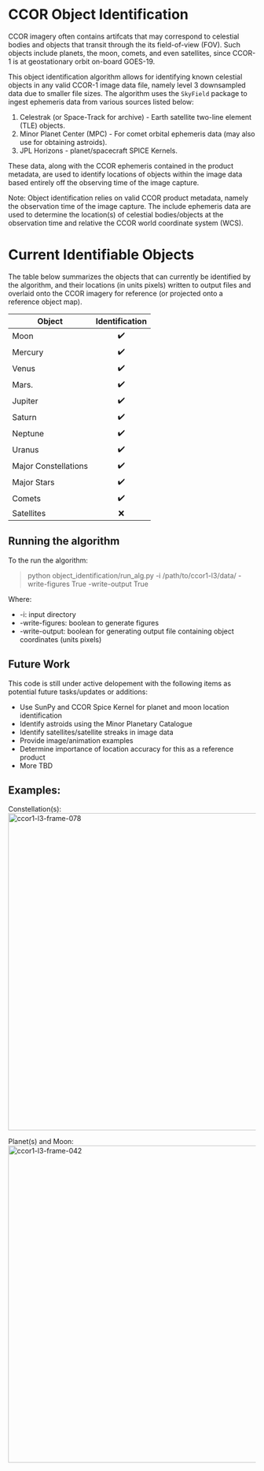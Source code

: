 # CCOR Object Identification
CCOR imagery often contains artifcats that may correspond to celestial bodies and objects that transit through the its field-of-view (FOV). Such objects include planets, the moon, comets, and even satellites, since CCOR-1 is at geostationary orbit on-board GOES-19.

This object identification algorithm allows for identifying known celestial objects in any valid CCOR-1 image data file, namely level 3 downsampled data due to smaller file sizes. The algorithm uses the `SkyField` package to ingest ephemeris data from various sources listed below:

 1. Celestrak (or Space-Track for archive) - Earth satellite two-line element (TLE) objects.
 2. Minor Planet Center (MPC) - For comet orbital ephemeris data (may also use for obtaining astroids).
 3. JPL Horizons - planet/spacecraft SPICE Kernels.

These data, along with the CCOR ephemeris contained in the product metadata, are used to identify locations of objects within the image data based entirely off the observing time of the image capture.

Note: Object identification relies on valid CCOR product metadata, namely the observation time of the image capture. The include ephemeris data are used to determine the location(s) of celestial bodies/objects at the observation time and relative the CCOR world coordinate system (WCS).

# Current Identifiable Objects
The table below summarizes the objects that can currently be identified by the algorithm, and their locations (in units pixels) written to output files and overlaid onto the CCOR imagery for reference (or projected onto a reference object map).

| Object  | Identification |
| ------------- |:-------------:|
| Moon      | :heavy_check_mark:|
| Mercury   | :heavy_check_mark:|
| Venus     | :heavy_check_mark:|
| Mars.     | :heavy_check_mark:|
| Jupiter   | :heavy_check_mark:|
| Saturn    | :heavy_check_mark:|
| Neptune   | :heavy_check_mark:|
| Uranus    | :heavy_check_mark:|
| Major Constellations |:heavy_check_mark:|
| Major Stars| :heavy_check_mark:|
| Comets    |:heavy_check_mark:|
| Satellites| :x:              |

## Running the algorithm
To the run the algorithm:

> python object_identification/run_alg.py -i /path/to/ccor1-l3/data/ -write-figures True -write-output True

Where: 
 * -i: input directory
 * -write-figures: boolean to generate figures
 * -write-output: boolean for generating output file containing object coordinates (units pixels)


## Future Work

This code is still under active delopement with the following items as potential future tasks/updates or additions:

 * Use SunPy and CCOR Spice Kernel for planet and moon location identification
 * Identify astroids using the Minor Planetary Catalogue
 * Identify satellites/satellite streaks in image data
 * Provide image/animation examples
 * Determine importance of location accuracy for this as a reference product
 * More TBD

## Examples: 
Constellation(s):
<img width="1660" height="644" alt="ccor1-l3-frame-078" src="https://github.com/user-attachments/assets/ce221abc-f26d-4cb5-916e-516b4d6d0723" />

Planet(s) and Moon:
<img width="1660" height="644" alt="ccor1-l3-frame-042" src="https://github.com/user-attachments/assets/f03eab4b-4653-4780-ac9e-835a5ed73851" />


